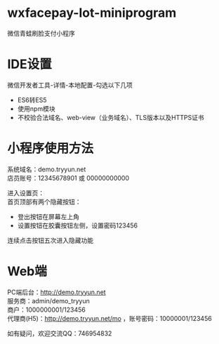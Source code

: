 # wxfacepay-Iot-miniprogram
微信青蛙刷脸支付小程序

# IDE设置
微信开发者工具-详情-本地配置-勾选以下几项
- ES6转ES5
- 使用npm模块
- 不校验合法域名、web-view（业务域名）、TLS版本以及HTTPS证书

# 小程序使用方法
系统域名：demo.tryyun.net  
店员账号：12345678901 或 00000000000

进入设置页：  
首页顶部有两个隐藏按钮：  
- 登出按钮在屏幕左上角
- 设置按钮在胶囊按钮左侧，设置密码123456  

连续点击按钮五次进入隐藏功能

# Web端
PC端后台：http://demo.tryyun.net  
服务商：admin/demo_tryyun  
商户：1000000001/123456  
代理商(H5)：http://demo.tryyun.net/mo ，账号密码：10000001/123456

如有疑问，欢迎交流QQ：746954832
